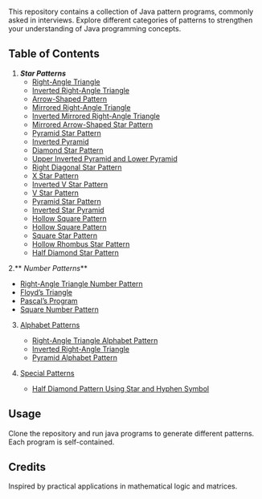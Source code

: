 This repository contains a collection of Java pattern programs, commonly asked in interviews.
Explore different categories of patterns to strengthen your understanding of Java programming concepts.

## Table of Contents
1. _**Star Patterns**_
   - [Right-Angle Triangle](Pattern1RightAngleTriangle.java)
   - [Inverted Right-Angle Triangle](Pattern2InvertedRightAngleTriangleinaStartPattern.java)
   - [Arrow-Shaped Pattern](Pattern3ArrowShapedPattern.java)
   - [Mirrored Right-Angle Triangle](Pattern4MirroredRightAngleTriangle.java)
   - [Inverted Mirrored Right-Angle Triangle](Pattern5InvertedMirroredRightAngleTriangle.java)
   - [Mirrored Arrow-Shaped Star Pattern](Pattern6MirroredArrowShapeStarPattern.java)
   - [Pyramid Star Pattern](Pattern7PyramidStarPatternProgram.java)
   - [Inverted Pyramid](Pattern8InvertedPyramid.java)
   - [Diamond Star Pattern](Pattern9DiamondStarPattern.java)
   - [Upper Inverted Pyramid and Lower Pyramid](#pattern-10-upper-inverted-pyramid-and-lower-pyramid)
   - [Right Diagonal Star Pattern](#pattern-11-right-diagonal-star-pattern)
   - [X Star Pattern](#pattern-12-x-star-pattern)
   - [Inverted V Star Pattern](#pattern-13-inverted-v-star-pattern)
   - [V Star Pattern](#pattern-14-v-star-pattern)
   - [Pyramid Star Pattern](#pattern-15-pyramid-star-pattern)
   - [Inverted Star Pyramid](#pattern-16-inverted-star-pyramid)
   - [Hollow Square Pattern](#pattern-17-hollow-square-pattern)
   - [Hollow Square Pattern](#pattern-18-hollow-square-pattern)
   - [Square Star Pattern](#pattern-19-square-star-pattern)
   - [Hollow Rhombus Star Pattern](#pattern-20-hollow-rhombus-star-pattern)
   - [Half Diamond Star Pattern](#pattern-21-half-diamond-star-pattern)

2.** _Number Patterns_**
   - [Right-Angle Triangle Number Pattern](#pattern-22-right-angle-triangle-number-pattern)
   - [Floyd’s Triangle](#pattern-23-floyds-triangle)
   - [Pascal’s Program](#pattern-24-pascals-program)
   - [Square Number Pattern](#pattern-25-square-number-pattern)

3. [Alphabet Patterns](#alphabet-patterns)
   - [Right-Angle Triangle Alphabet Pattern](#pattern-26-right-angle-triangle-alphabet-pattern)
   - [Inverted Right-Angle Triangle](#pattern-27-inverted-right-angle-triangle)
   - [Pyramid Alphabet Pattern](#pattern-28-pyramid-alphabet-pattern)

4. [Special Patterns](#special-patterns)
   - [Half Diamond Pattern Using Star and Hyphen Symbol](#pattern-29-half-diamond-pattern-using-star-and-hyphen-symbol)

## Usage
Clone the repository and run java programs to generate different patterns. Each program is self-contained.

## Credits
Inspired by practical applications in mathematical logic and matrices.


